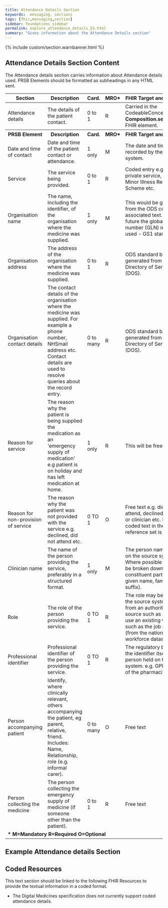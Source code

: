 ```yaml
---
title: Attendance Details Section
keywords:  messaging, sections
tags: [fhir,messaging,section]
sidebar: foundations_sidebar
permalink: explore_attendance_details_ES.html
summary: "Gives information about the Attendance Details section"
---
```


{% include custom/section.warnbanner.html %}

## Attendance Details Section Content ##
The Attendance details section carries information about Attendance details used. PRSB Elements should be formatted as subheadings in any HTML sent.


<table style="width:100%;max-width: 100%;">
	<thead>
		<tr>
			<th width="15%">Section</th>
			<th width="35%">Description</th>
			<th width="5%">Card.</th>
			<th width="5%">MRO*</th>
			<th width="40%">FHIR Target and Guidance</th>
		</tr>
	</thead>
 	<tbody>
 		<tr>
   			<td>Attendance details</td>
  			<td>The details of the patient contact.</td>
   			<td>0 to 1</td>
   			<td>R</td>
			<td>Carried in the CodeableConcept of <b>Composition.section.code</b> FHIR element.</td>
  		</tr>
		<tr>
			<th>PRSB Element</th>
			<th>Description</th>
			<th>Card.</th>
			<th>MRO*</th>
			<th>FHIR Target and Guidance</th>		
		</tr>
  		<tr>
   			<td>Date and time of contact</td>
   			<td>Date and time of the patient contact or attendance.</td>
   			<td>1 only</td>
   			<td>M</td>
   			<td>The date and time as recorded by the pharmacy system.</td>
  		</tr>
  		<tr>
   			<td>Service</td>
   			<td>The service being provided.</td>
   			<td>0 to 1</td>
   			<td>R</td>
   			<td>Coded entry e.g. NUMSAS, private service, Digital Minor Illness Referral Scheme etc.</td>
  		</tr>
		<tr>
   			<td>Organisation name</td>
   			<td>The name, including the identifier, of the organisation where the medicine was supplied.</td>
   			<td>1 only</td>
   			<td>M</td>
   			<td>This would be generated from the ODS code and associated text.In the future the global location number (GLN) may be used - GS1 standard.</td>
  		</tr>
		<tr>
   			<td>Organisation address</td>
   			<td>The address of the organisation where the medicine was supplied.</td>
   			<td>0 to 1</td>
   			<td>R</td>
   			<td>ODS standard but may be generated from the Directory of Services (DOS).</td>
  		</tr>
		<tr>
   			<td>Organisation contact details</td>
   			<td>The contact details of the organisation where the medicine was supplied. For example a phone number, NHSmail address etc. Contact details are used to resolve queries about the record entry.</td>
   			<td>0 to many</td>
   			<td>R</td>
   			<td>ODS standard but may be generated from the Directory of Services (DOS).</td>
  		</tr>
		<tr>
   			<td>Reason for service</td>
   			<td>The reason why the patient is being supplied the medication as an 'emergency supply of medication' e.g patient is on holiday and has left medication at home.</td>
   			<td>1 only</td>
   			<td>R</td>
   			<td>This will be free text.</td>
  		</tr>
		<tr>
   			<td>Reason for non-provision of service</td>
   			<td>The reason why the patient was not provided with the service e.g. declined, did not attend etc.</td>
   			<td>0 TO 1</td>
   			<td>O</td>
   			<td>Free text e.g. did not attend, declined by patient or clinician etc. Maybe coded text in the future if a reference set is created.</td>
  		</tr>
		<tr>
   			<td>Clinician name</td>
   			<td>The name of the person providing the service, preferably in a structured format.</td>
   			<td>1 only</td>
   			<td>M</td>
   			<td>The person name as held on the source system. Where possible this should be broken down into its constituent parts (prefix, given name, family name, suffix).</td>
  		</tr>
		<tr>
   			<td>Role</td>
   			<td>The role of the person providing the service.</td>
   			<td>0 TO 1</td>
   			<td>R</td>
   			<td>The role may be held on the source system, be from an authoritative source such as SDS, or use an existing vocabulary such as the job role title (from the national workforce dataset).</td>
  		</tr>
		<tr>
   			<td>Professional identifier</td>
   			<td>Professional identifier of the person providing the service.</td>
   			<td>0 TO 1</td>
   			<td>R</td>
   			<td>The regulatory body and the identifier itself of the person held on the source system. e.g. GPhC number of the pharmacist.</td>
  		</tr>
		<tr>
   			<td>Person accompanying patient</td>
   			<td>Identify, where clinically relevant, others accompanying the patient, eg parent, relative, friend. Includes: Name, Relationship, role (e.g. informal carer).</td>
   			<td>0 to many</td>
   			<td>O</td>
   			<td>Free text</td>
  		</tr>
		<tr>
   			<td>Person collecting the medicine</td>
   			<td>The person collecting the emergency supply of medicine (if someone other than the patient).</td>
   			<td>0 to 1</td>
   			<td>R</td>
   			<td>Free text</td>
  		</tr>
		<tr>
		<td colspan="5"><b>* M=Mandatory R=Required O=Optional</b></td>
		</tr>
 	</tbody>
</table>


## Example Attendance details Section ##

<script src="https://gist.github.com/IOPS-DEV/f4f1544e0c91da9e58e6f0b1eebce19f.js"></script>

## Coded Resources ##

This text section should be linked to the following FHIR Resources to provide the textual information in a coded format.

- The Digital Medicines specification does not currently support coded attendance details.






